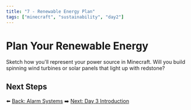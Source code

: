 ```yaml
---
title: "7 - Renewable Energy Plan"
tags: ["minecraft", "sustainability", "day2"]
---
```

# Plan Your Renewable Energy

Sketch how you'll represent your power source in Minecraft. Will you build spinning wind turbines or solar panels that light up with redstone?

## Next Steps

⬅️ [Back: Alarm Systems](/sustainability_lab/Day-2/05_alarm_system)
➡️ [Next: Day 3 Introduction](/sustainability_lab/Day-3/00_intro)
